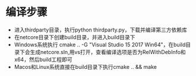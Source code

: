 # 编译步骤

- 进入thirdparty目录，执行python thirdparty.py，下载并编译第三方依赖库
- 在netcore目录下创建build目录，并进入build目录下
- Windows系统执行 cmake .. -G "Visual Studio 15 2017 Win64"，在build目录下会生成netcore.sln,用vs打开，查看编译选项是否为RelWithDebInfo和x64，然后build工程即可
- Macos和Linux系统直接在build目录下执行cmake .. && make

